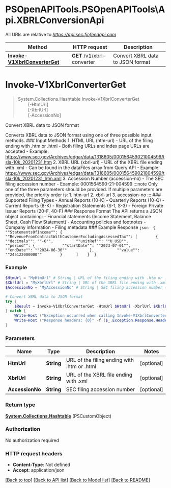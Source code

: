 # PSOpenAPITools.PSOpenAPITools\Api.XBRLConversionApi

All URIs are relative to *https://api.sec.finfeedapi.com*

Method | HTTP request | Description
------------- | ------------- | -------------
[**Invoke-V1XbrlConverterGet**](XBRLConversionApi.md#Invoke-V1XbrlConverterGet) | **GET** /v1/xbrl-converter | Convert XBRL data to JSON format


<a id="Invoke-V1XbrlConverterGet"></a>
# **Invoke-V1XbrlConverterGet**
> System.Collections.Hashtable Invoke-V1XbrlConverterGet<br>
> &nbsp;&nbsp;&nbsp;&nbsp;&nbsp;&nbsp;&nbsp;&nbsp;[-HtmUrl] <String><br>
> &nbsp;&nbsp;&nbsp;&nbsp;&nbsp;&nbsp;&nbsp;&nbsp;[-XbrlUrl] <String><br>
> &nbsp;&nbsp;&nbsp;&nbsp;&nbsp;&nbsp;&nbsp;&nbsp;[-AccessionNo] <String><br>

Convert XBRL data to JSON format

Converts XBRL data to JSON format using one of three possible input methods.    ### Input Methods    1. HTML URL (htm-url)     - URL of the filing ending with .htm or .html     - Both filing URLs and index page URLs are accepted     - Example: https://www.sec.gov/Archives/edgar/data/1318605/000156459021004599/tsla-10k_20201231.htm    2. XBRL URL (xbrl-url)     - URL of the XBRL file ending with .xml     - Can be found in the dataFiles array from Query API     - Example: https://www.sec.gov/Archives/edgar/data/1318605/000156459021004599/tsla-10k_20201231_htm.xml    3. Accession Number (accession-no)     - The SEC filing accession number     - Example: 0001564590-21-004599    :::note  Only one of the three parameters should be provided. If multiple parameters are provided, the priority order is:  1. htm-url  2. xbrl-url  3. accession-no  :::    ### Supported Filing Types    - Annual Reports (10-K)  - Quarterly Reports (10-Q)  - Current Reports (8-K)  - Registration Statements (S-1, S-3)  - Foreign Private Issuer Reports (20-F, 40-F)    ### Response Format    The API returns a JSON object containing:  - Financial statements (Income Statement, Balance Sheet, Cash Flow Statement)  - Accounting policies and footnotes  - Company information  - Filing metadata    ### Example Response  ```json  {    ""StatementsOfIncome"": {      ""RevenueFromContractWithCustomerExcludingAssessedTax"": [        {          ""decimals"": ""-6"",          ""unitRef"": ""U_USD"",          ""period"": {            ""startDate"": ""2023-07-01"",            ""endDate"": ""2024-06-30""          },          ""value"": ""245122000000""        }      ]    }  }  ```

### Example
```powershell
$HtmUrl = "MyHtmUrl" # String | URL of the filing ending with .htm or .html (optional)
$XbrlUrl = "MyXbrlUrl" # String | URL of the XBRL file ending with .xml (optional)
$AccessionNo = "MyAccessionNo" # String | SEC filing accession number (optional)

# Convert XBRL data to JSON format
try {
    $Result = Invoke-V1XbrlConverterGet -HtmUrl $HtmUrl -XbrlUrl $XbrlUrl -AccessionNo $AccessionNo
} catch {
    Write-Host ("Exception occurred when calling Invoke-V1XbrlConverterGet: {0}" -f ($_.ErrorDetails | ConvertFrom-Json))
    Write-Host ("Response headers: {0}" -f ($_.Exception.Response.Headers | ConvertTo-Json))
}
```

### Parameters

Name | Type | Description  | Notes
------------- | ------------- | ------------- | -------------
 **HtmUrl** | **String**| URL of the filing ending with .htm or .html | [optional] 
 **XbrlUrl** | **String**| URL of the XBRL file ending with .xml | [optional] 
 **AccessionNo** | **String**| SEC filing accession number | [optional] 

### Return type

[**System.Collections.Hashtable**](AnyType.md) (PSCustomObject)

### Authorization

No authorization required

### HTTP request headers

 - **Content-Type**: Not defined
 - **Accept**: application/json

[[Back to top]](#) [[Back to API list]](../README.md#documentation-for-api-endpoints) [[Back to Model list]](../README.md#documentation-for-models) [[Back to README]](../README.md)

